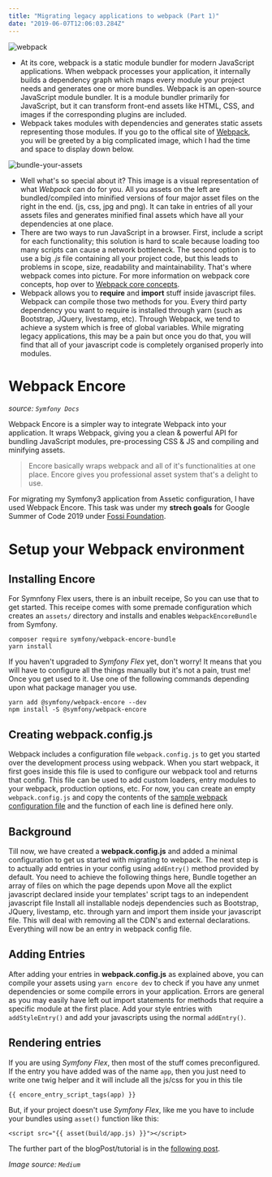 ```yaml
---
title: "Migrating legacy applications to webpack (Part 1)"
date: "2019-06-07T12:06:03.284Z"
---
```


![webpack](https://cdn-images-1.medium.com/max/2600/1*dQA3VhfjIQc1DYua6KoLFQ.png)

 - At its core, webpack is a static module bundler for modern JavaScript applications. When webpack processes your application, it internally builds a dependency graph which maps every module your project needs and generates one or more bundles. Webpack is an open-source JavaScript module bundler. It is a module bundler primarily for JavaScript, but it can transform front-end assets like HTML, CSS, and images if the corresponding plugins are included. 
 - Webpack takes modules with dependencies and generates static assets representing those modules. If you go to the offical site of [Webpack](https://webpack.js.org/), you will be greeted by a big complicated image, which I had the time and space to display down below.

![bundle-your-assets](https://cdn-images-1.medium.com/max/1600/1*EGKixnuLcRXJrz_XcmPaqg.png)

- Well what's so special about it? This image is a visual representation of what *Webpack* can do for you. All you assets on the left are bundled/compiled into minified versions of four major asset files on the right in the end. (js, css, jpg and png). It can take in entries of all your assets files and generates minified final assets which have all your dependencies at one place. 
- There are two ways to run JavaScript in a browser. First, include a script for each functionality; this solution is hard to scale because loading too many scripts can cause a network bottleneck. The second option is to use a big *.js* file containing all your project code, but this leads to problems in scope, size, readability and maintainability.
That's where webpack comes into picture.
For more information on webpack core concepts, hop over to [Webpack core concepts](https://webpack.js.org/concepts).
- Webpack allows you to **require** and **import** stuff inside javascript files. Webpack can compile those two methods for you. Every third party dependency you want to require is installed through yarn (such as Bootstrap, JQuery, livestamp, etc). Through Webpack, we tend to achieve a system which is free of global variables. While migrating legacy applications, this may be a pain but once you do that, you will find that all of your javascript code is completely organised properly into modules.

# Webpack Encore
*source: `Symfony Docs`*

Webpack Encore is a simpler way to integrate Webpack into your application. It wraps Webpack, giving you a clean & powerful API for bundling JavaScript modules, pre-processing CSS & JS and compiling and minifying assets. 

> Encore basically wraps webpack and all of it's functionalities at one place. Encore gives you professional asset system that's a delight to use.

For migrating my Symfony3 application from Assetic configuration, I have used Webpack Encore. This task was under my **strech goals** for Google Summer of Code 2019 under [Fossi Foundation](../gsoc-2019).

# Setup your Webpack environment
## Installing Encore
For Symnfony Flex users, there is an inbuilt receipe, So you can use that to get started. This receipe comes with some premade configuration which creates an `assets/` directory and installs and enables `WebpackEncoreBundle` from Symfony.
```
composer require symfony/webpack-encore-bundle
yarn install
```
If you haven't upgraded to *Symfony Flex* yet, don't worry! It means that you will have to configure all the things manually but it's not a pain, trust me! Once you get used to it. Use one of the following commands depending upon what package manager you use.
```
yarn add @symfony/webpack-encore --dev
npm install -S @symfony/webpack-encore
```

## Creating webpack.config.js
Webpack includes a configuration file `webpack.config.js` to get you started over the development process using webpack. When you start webpack, it first goes inside this file is used to configure our webpack tool and returns that config. This file can be used to add custom loaders, entry modules to your webpack, production options, etc. For now, you can create an empty `webpack.config.js` and copy the contents of the [sample webpack configuration file](https://symfony.com/doc/current/frontend/encore/installation.html#creating-the-webpack-config-js-file) and the function of each line is defined here only.

## Background
Till now, we have created a **webpack.config.js** and added a minimal configuration to get us started with migrating to webpack. The next step is to actually add entries in your config using `addEntry()` method provided by default. You need to achieve the following things here,
Bundle together an array of files on which the page depends upon 
Move all the explict javascript declared inside your templates' script tags to an independent javascript file
Install all installable nodejs dependencies such as Bootstrap, JQuery, livestamp, etc. through yarn and import them inside your javascript file. This will deal with removing all the CDN's and external declarations. Everything will now be an entry in webpack config file.

## Adding Entries
After adding your entries in **webpack.config.js** as explained above, you can compile your assets using `yarn encore dev` to check if you have any unmet dependencies or some compile errors in your application. Errors are general as you may easily have left out import statements for methods that require a specific module at the first place. Add your style entries with `addStyleEntry()` and add your javascripts using the normal `addEntry()`. 

## Rendering entries
If you are using *Symfony Flex*, then most of the stuff comes preconfigured. If the entry you have added was of the name `app`, then you just need to write one twig helper and it will include all the js/css for you in this tile 
```
{{ encore_entry_script_tags(app) }}
```

But, if your project doesn't use *Symfony Flex*, like me you have to include your bundles using `asset()` function like this:
```
<script src="{{ asset(build/app.js) }}"></script>
```    

The further part of the blogPost/tutorial is in the [following post](/migrating-legacy-applications-to-webpack-2/).

*Image source: `Medium`*